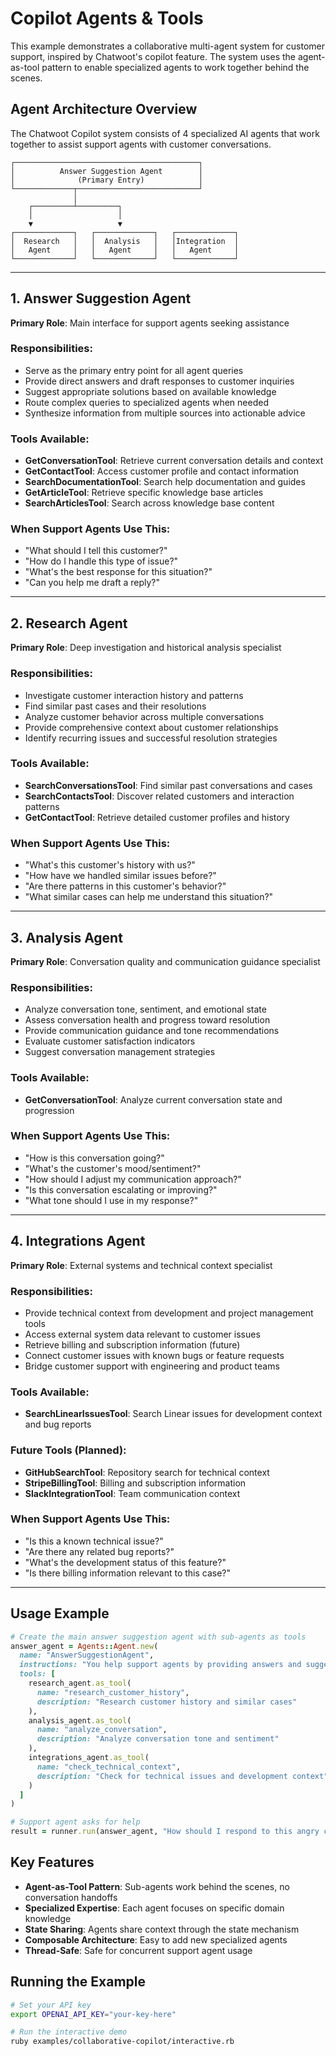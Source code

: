 # Copilot Agents & Tools

This example demonstrates a collaborative multi-agent system for customer support, inspired by Chatwoot's copilot feature. The system uses the agent-as-tool pattern to enable specialized agents to work together behind the scenes.

## Agent Architecture Overview

The Chatwoot Copilot system consists of 4 specialized AI agents that work together to assist support agents with customer conversations.

```
┌─────────────────────────────────────────┐
│          Answer Suggestion Agent        │
│              (Primary Entry)            │
└─────────────┬───────────────────────────┘
              │
    ┌─────────┴─────────┐
    │                   │
    ▼                   ▼
┌─────────────┐   ┌─────────────┐   ┌─────────────┐
│  Research   │   │  Analysis   │   │Integration  │
│   Agent     │   │   Agent     │   │   Agent     │
└─────────────┘   └─────────────┘   └─────────────┘
```

---

## 1. Answer Suggestion Agent

**Primary Role**: Main interface for support agents seeking assistance

### Responsibilities:
- Serve as the primary entry point for all agent queries
- Provide direct answers and draft responses to customer inquiries
- Suggest appropriate solutions based on available knowledge
- Route complex queries to specialized agents when needed
- Synthesize information from multiple sources into actionable advice

### Tools Available:
- **GetConversationTool**: Retrieve current conversation details and context
- **GetContactTool**: Access customer profile and contact information
- **SearchDocumentationTool**: Search help documentation and guides
- **GetArticleTool**: Retrieve specific knowledge base articles
- **SearchArticlesTool**: Search across knowledge base content

### When Support Agents Use This:
- "What should I tell this customer?"
- "How do I handle this type of issue?"
- "What's the best response for this situation?"
- "Can you help me draft a reply?"

---

## 2. Research Agent

**Primary Role**: Deep investigation and historical analysis specialist

### Responsibilities:
- Investigate customer interaction history and patterns
- Find similar past cases and their resolutions
- Analyze customer behavior across multiple conversations
- Provide comprehensive context about customer relationships
- Identify recurring issues and successful resolution strategies

### Tools Available:
- **SearchConversationsTool**: Find similar past conversations and cases
- **SearchContactsTool**: Discover related customers and interaction patterns
- **GetContactTool**: Retrieve detailed customer profiles and history

### When Support Agents Use This:
- "What's this customer's history with us?"
- "How have we handled similar issues before?"
- "Are there patterns in this customer's behavior?"
- "What similar cases can help me understand this situation?"

---

## 3. Analysis Agent

**Primary Role**: Conversation quality and communication guidance specialist

### Responsibilities:
- Analyze conversation tone, sentiment, and emotional state
- Assess conversation health and progress toward resolution
- Provide communication guidance and tone recommendations
- Evaluate customer satisfaction indicators
- Suggest conversation management strategies

### Tools Available:
- **GetConversationTool**: Analyze current conversation state and progression

### When Support Agents Use This:
- "How is this conversation going?"
- "What's the customer's mood/sentiment?"
- "How should I adjust my communication approach?"
- "Is this conversation escalating or improving?"
- "What tone should I use in my response?"

---

## 4. Integrations Agent

**Primary Role**: External systems and technical context specialist

### Responsibilities:
- Provide technical context from development and project management tools
- Access external system data relevant to customer issues
- Retrieve billing and subscription information (future)
- Connect customer issues with known bugs or feature requests
- Bridge customer support with engineering and product teams

### Tools Available:
- **SearchLinearIssuesTool**: Search Linear issues for development context and bug reports

### Future Tools (Planned):
- **GitHubSearchTool**: Repository search for technical context
- **StripeBillingTool**: Billing and subscription information
- **SlackIntegrationTool**: Team communication context

### When Support Agents Use This:
- "Is this a known technical issue?"
- "Are there any related bug reports?"
- "What's the development status of this feature?"
- "Is there billing information relevant to this case?"

---

## Usage Example

```ruby
# Create the main answer suggestion agent with sub-agents as tools
answer_agent = Agents::Agent.new(
  name: "AnswerSuggestionAgent",
  instructions: "You help support agents by providing answers and suggestions...",
  tools: [
    research_agent.as_tool(
      name: "research_customer_history",
      description: "Research customer history and similar cases"
    ),
    analysis_agent.as_tool(
      name: "analyze_conversation",
      description: "Analyze conversation tone and sentiment"
    ),
    integrations_agent.as_tool(
      name: "check_technical_context",
      description: "Check for technical issues and development context"
    )
  ]
)

# Support agent asks for help
result = runner.run(answer_agent, "How should I respond to this angry customer about login issues?")
```

## Key Features

- **Agent-as-Tool Pattern**: Sub-agents work behind the scenes, no conversation handoffs
- **Specialized Expertise**: Each agent focuses on specific domain knowledge
- **State Sharing**: Agents share context through the state mechanism
- **Composable Architecture**: Easy to add new specialized agents
- **Thread-Safe**: Safe for concurrent support agent usage

## Running the Example

```bash
# Set your API key
export OPENAI_API_KEY="your-key-here"

# Run the interactive demo
ruby examples/collaborative-copilot/interactive.rb
```

